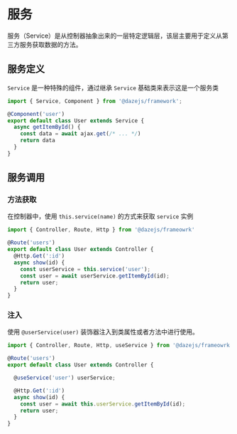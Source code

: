 # 服务

服务（Service）是从控制器抽象出来的一层特定逻辑层，该层主要用于定义从第三方服务获取数据的方法。

## 服务定义

`Service` 是一种特殊的组件，通过继承 `Service` 基础类来表示这是一个服务类

```ts
import { Service, Component } from '@dazejs/framework';

@Component('user')
export default class User extends Service {
  async getItemById() {
    const data = await ajax.get(/* ... */)
    return data
  }
}

```


## 服务调用

### 方法获取

在控制器中，使用 `this.service(name)` 的方式来获取 `service` 实例

```ts
import { Controller, Route, Http } from '@dazejs/frameowrk'

@Route('users')
export default class User extends Controller {
  @Http.Get(':id')
  async show(id) {
    const userService = this.service('user');
    const user = await userService.getItemById(id);
    return user;
  }
}


```

### 注入

使用 `@userService(user)` 装饰器注入到类属性或者方法中进行使用。

```ts
import { Controller, Route, Http, useService } from '@dazejs/frameowrk'

@Route('users')
export default class User extends Controller {

  @useService('user') userService;

  @Http.Get(':id')
  async show(id) {
    const user = await this.userService.getItemById(id);
    return user;
  }
}

```